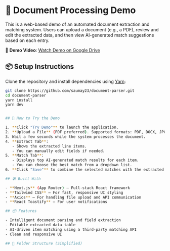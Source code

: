 # 📄 Document Processing Demo

This is a web-based demo of an automated document extraction and matching system. Users can upload a document (e.g., a PDF), review and edit the extracted data, and then view AI-generated match suggestions based on each entry.

🎥 **Demo Video**: [Watch Demo on Google Drive](https://drive.google.com/file/d/1wRBWADmmY6YjOxuUUJ2EoLQW1u0ZmExK/view?usp=drive_link)



## 📦 Setup Instructions

Clone the repository and install dependencies using [Yarn](https://yarnpkg.com/):

```bash
git clone https://github.com/saumay23/document-parser.git
cd document-parser
yarn install
yarn dev


## 🚀 How to Try the Demo

1. **Click "Try Demo"** to launch the application.
2. **Upload a File** (PDF preferred). Supported formats: PDF, DOCX, JPG, PNG.
3. Wait a few seconds while the system processes the document.
4. **Extract Tab**:
   - Shows the extracted line items.
   - You can manually edit fields if needed.
5. **Match Tab**:
   - Displays top AI-generated match results for each item.
   - You can choose the best match from a dropdown list.
6. **Click "Save"** to combine the selected matches with the extracted data.

## 🛠️ Built With

- **Next.js** (App Router) – Full-stack React framework
- **Tailwind CSS** – For fast, responsive UI styling
- **Axios** – For handling file upload and API communication
- **React Toastify** – For user notifications

## 📦 Features

- Intelligent document parsing and field extraction
- Editable extracted data table
- AI-driven item matching using a third-party matching API
- Clean and responsive UI

## 📁 Folder Structure (Simplified)

